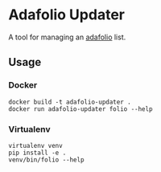 # Adafolio Updater

A tool for managing an [adafolio](https://adafolio.com/) list.

## Usage

### Docker

    docker build -t adafolio-updater .
    docker run adafolio-updater folio --help

### Virtualenv

	virtualenv venv
	pip install -e .
	venv/bin/folio --help
